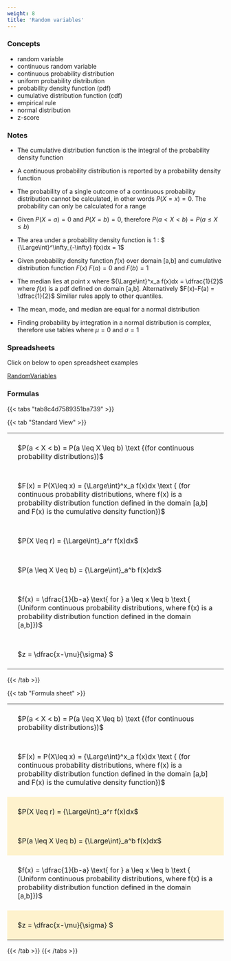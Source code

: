 ```yaml
---
weight: 8
title: 'Random variables'
---
```



###   Concepts 

 - random variable
 - continuous random variable
 - continuous probability distribution
 - uniform probability distribution
 - probability density function (pdf)
 - cumulative distribution function (cdf)
 - empirical rule
 - normal distribution
 - z-score



###   Notes 

 - The cumulative distribution function is the integral of the probability density function

 - A continuous probability distribution is reported by a probability density function

 - The probability of a single outcome of a continuous probability distribution cannot be calculated, in other words $P(X=x) = 0$.  The probability can only be calculated for a range

 - Given $P(X=a) = 0$ and $P(X=b) = 0$, therefore $P(a < X < b) = P(a \leq X \leq b)$

 - The area under a probability density function is 1 : $ {\Large\int}^\infty_{-\infty} f(x)dx = 1$

 - Given probability density function $f(x)$ over domain [a,b] and cumulative distribution function $F(x)$ $F(a) = 0$ and $F(b) = 1$

 - The median lies at point x where ${\Large\int}^x_a f(x)dx = \dfrac{1}{2}$ where $f(x)$ is a pdf defined on domain [a,b].  Alternatively $F(x)-F(a) = \dfrac{1}{2}$ Similiar rules apply to other quantiles.

 - The mean, mode, and median are equal for a normal distribution
 
 - Finding probability by integration in a normal distribution is complex, therefore use tables where $\mu = 0$ and $\sigma = 1$


###  Spreadsheets  


Click on below to open spreadsheet examples

[RandomVariables](https://github.com/charl-potgieter/AustralianSchoolMaths/raw/main/WebsiteCreator/spreadsheets/RandomVariables.xlsx)

### Formulas
{{< tabs "tab8c4d7589351ba739" >}}

{{< tab "Standard View" >}}

<style type="text/css">
#T_NONE8c4d7589351ba739 th.col_heading {
  text-align: left;
  font-size: 1em;
}
#T_NONE8c4d7589351ba739 td {
  text-align: left;
  font-size: 1em;
  padding: 1.5em;
}
</style>
<table id="T_NONE8c4d7589351ba739">
  <thead>
  </thead>
  <tbody>
    <tr>
      <td id="T_NONE8c4d7589351ba739_row0_col0" class="data row0 col0" >$P(a < X < b) = P(a \leq X \leq b) \text {(for continuous probability distributions})$</td>
    </tr>
    <tr>
      <td id="T_NONE8c4d7589351ba739_row1_col0" class="data row1 col0" >$F(x) = P(X\leq x) = {\Large\int}^x_a f(x)dx \text { (for continuous probability distributions, where f(x) is a probability distribution function defined in the domain [a,b] and F(x) is the cumulative density function})$</td>
    </tr>
    <tr>
      <td id="T_NONE8c4d7589351ba739_row2_col0" class="data row2 col0" >$P(X \leq r) =  {\Large\int}_a^r f(x)dx$</td>
    </tr>
    <tr>
      <td id="T_NONE8c4d7589351ba739_row3_col0" class="data row3 col0" >$P(a \leq X \leq b) =  {\Large\int}_a^b f(x)dx$</td>
    </tr>
    <tr>
      <td id="T_NONE8c4d7589351ba739_row4_col0" class="data row4 col0" >$f(x) = \dfrac{1}{b-a} \text{ for } a \leq x \leq b \text { (Uniform continuous probability distributions, where f(x) is a probability distribution function defined in the domain [a,b]})$</td>
    </tr>
    <tr>
      <td id="T_NONE8c4d7589351ba739_row5_col0" class="data row5 col0" >$z = \dfrac{x-\mu}{\sigma} $</td>
    </tr>
  </tbody>
</table>
{{< /tab >}}

{{< tab "Formula sheet" >}}

<style type="text/css">
#T_FORMULA_SHEET8c4d7589351ba739 th.col_heading {
  text-align: left;
  font-size: 1em;
}
#T_FORMULA_SHEET8c4d7589351ba739 td {
  text-align: left;
  font-size: 1em;
  padding: 1.5em;
}
#T_FORMULA_SHEET8c4d7589351ba739_row0_col0, #T_FORMULA_SHEET8c4d7589351ba739_row1_col0, #T_FORMULA_SHEET8c4d7589351ba739_row4_col0 {
  background-color: rgba(0,0,0,0);
}
#T_FORMULA_SHEET8c4d7589351ba739_row2_col0, #T_FORMULA_SHEET8c4d7589351ba739_row3_col0, #T_FORMULA_SHEET8c4d7589351ba739_row5_col0 {
  background-color: rgba(255,194,10, 0.2);
}
</style>
<table id="T_FORMULA_SHEET8c4d7589351ba739">
  <thead>
  </thead>
  <tbody>
    <tr>
      <td id="T_FORMULA_SHEET8c4d7589351ba739_row0_col0" class="data row0 col0" >$P(a < X < b) = P(a \leq X \leq b) \text {(for continuous probability distributions})$</td>
    </tr>
    <tr>
      <td id="T_FORMULA_SHEET8c4d7589351ba739_row1_col0" class="data row1 col0" >$F(x) = P(X\leq x) = {\Large\int}^x_a f(x)dx \text { (for continuous probability distributions, where f(x) is a probability distribution function defined in the domain [a,b] and F(x) is the cumulative density function})$</td>
    </tr>
    <tr>
      <td id="T_FORMULA_SHEET8c4d7589351ba739_row2_col0" class="data row2 col0" >$P(X \leq r) =  {\Large\int}_a^r f(x)dx$</td>
    </tr>
    <tr>
      <td id="T_FORMULA_SHEET8c4d7589351ba739_row3_col0" class="data row3 col0" >$P(a \leq X \leq b) =  {\Large\int}_a^b f(x)dx$</td>
    </tr>
    <tr>
      <td id="T_FORMULA_SHEET8c4d7589351ba739_row4_col0" class="data row4 col0" >$f(x) = \dfrac{1}{b-a} \text{ for } a \leq x \leq b \text { (Uniform continuous probability distributions, where f(x) is a probability distribution function defined in the domain [a,b]})$</td>
    </tr>
    <tr>
      <td id="T_FORMULA_SHEET8c4d7589351ba739_row5_col0" class="data row5 col0" >$z = \dfrac{x-\mu}{\sigma} $</td>
    </tr>
  </tbody>
</table>
{{< /tab >}}
{{< /tabs >}}
